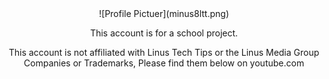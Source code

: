 <div align="center">
  ![Profile Pictuer](minus8ltt.png)

  This account is for a school project.

  This account is not affiliated with Linus Tech Tips or the Linus Media Group Companies or Trademarks, Please find them below on youtube.com
</div>
